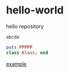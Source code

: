 # hello-world
hello repository

```
abcde
```

```ruby
puts PPPPP
class Klass; end
```

[example](/example/example.md)
